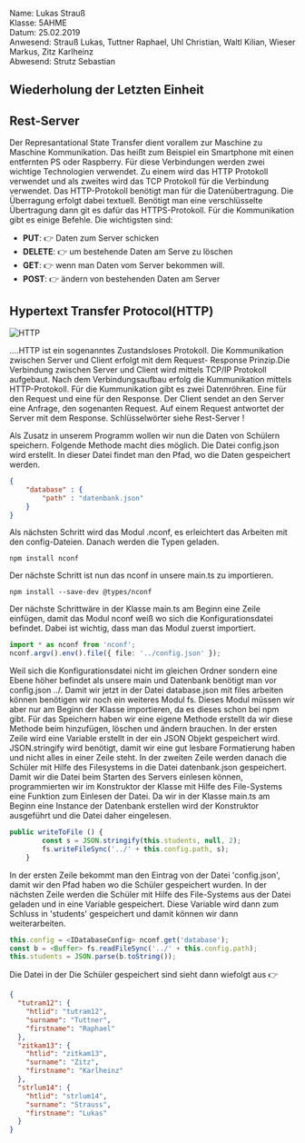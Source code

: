 Name: Lukas Strauß   
Klasse: 5AHME   
Datum: 25.02.2019   
Anwesend: Strauß Lukas, Tuttner Raphael, Uhl Christian, Waltl Kilian, Wieser Markus, Zitz Karlheinz   
Abwesend: Strutz Sebastian   

## Wiederholung der Letzten Einheit

## Rest-Server

Der Represantational State Transfer dient vorallem zur Maschine zu Maschine Kommunikation. Das heißt zum
Beispiel ein Smartphone mit einen entfernten PS oder Raspberry. Für diese Verbindungen werden zwei wichtige
Technologien verwendet. Zu einem wird das HTTP Protokoll verwendet und als zweites wird das TCP Protokoll für
die Verbindung verwendet. Das HTTP-Protokoll benötigt man für die Datenübertragung. Die Überragung erfolgt dabei
textuell. Benötigt man eine verschlüsselte Übertragung dann git es dafür das HTTPS-Protokoll. Für die Kommunikation
gibt es einige Befehle. Die wichtigsten sind:   

 
* **PUT**:      :point_right: Daten zum Server schicken 
* **DELETE**:   :point_right: um bestehende Daten am Serve zu löschen
* **GET**:      :point_right: wenn man Daten vom Server bekommen will.  
* **POST**:     :point_right: ändern von bestehenden Daten am Server 



## Hypertext Transfer Protocol(HTTP)
![HTTP](https://github.com/HTLMechatronics/m14-la1-sx/blob/strlum14/strlum14/HTTP%20Protokoll%20Schema.png)

....HTTP ist ein sogenanntes Zustandsloses Protokoll. Die Kommunikation zwischen Server und Client erfolgt mit dem Request-
Response Prinzip.Die Verbindung zwischen Server und Client wird mittels TCP/IP Protokoll aufgebaut. Nach dem Verbindungsaufbau
erfolg die Kummunikation mittels HTTP-Protokoll. Für die Kummunikation gibt es zwei Datenröhren. Eine für den Request und eine
für den Response. Der Client sendet an den Server eine Anfrage, den sogenanten Request. Auf einem Request antwortet der Server
mit dem Response. Schlüsselwörter siehe Rest-Server !












Als Zusatz in unserem Programm wollen wir nun die Daten von Schülern speichern. Folgende Methode macht dies möglich. 
Die Datei config.json wird erstellt. In dieser Datei findet man den Pfad, wo die Daten gespeichert werden. 

``` JSON  
{
    "database" : { 
        "path" : "datenbank.json" 
    }
}
```

Als nächsten Schritt wird das Modul .nconf, es erleichtert das Arbeiten mit den config-Dateien.
Danach werden die Typen geladen. 

```  
npm install nconf  
```  

Der nächste Schritt ist nun das nconf in unsere main.ts zu importieren. 

```  
npm install --save-dev @types/nconf  
```  



Der nächste Schrittwäre in der Klasse main.ts am Beginn eine Zeile einfügen, damit das Modul nconf weiß wo
sich die Konfigurationsdatei befindet. Dabei ist wichtig, dass man das Modul zuerst importiert.

``` typescript  
import * as nconf from 'nconf';
nconf.argv().env().file({ file: '../config.json' });  
```

Weil sich die  Konfigurationsdatei nicht im gleichen Ordner sondern eine Ebene höher befindet als unsere main und Datenbank
benötigt man vor config.json ../. Damit wir jetzt in der Datei database.json mit files arbeiten können benötigen wir noch 
ein weiteres Modul fs. Dieses Modul müssen wir aber nur am Beginn der Klasse importieren, da es dieses schon bei npm gibt.
Für das Speichern haben wir eine eigene Methode erstellt da wir diese Methode beim hinzufügen, löschen und ändern brauchen.
In der ersten Zeile wird eine Variable erstellt in der ein JSON Objekt gespeichert wird. JSON.stringify wird benötigt, damit 
wir eine gut lesbare Formatierung haben und nicht alles in einer Zeile steht. In der zweiten Zeile werden danach die Schüler
mit Hilfe des Filesystems in die Datei datenbank.json gespeichert. Damit wir die Datei beim Starten des Servers einlesen
können, programmierten wir im Konstruktor der Klasse mit Hilfe des File-Systems eine Funktion zum Einlesen der Datei. 
Da wir in der Klasse main.ts am Beginn eine Instance der Datenbank erstellen wird der Konstruktor ausgeführt und die
Datei daher eingelesen.

``` typescript  
public writeToFile () {
        const s = JSON.stringify(this.students, null, 2);
        fs.writeFileSync('../' + this.config.path, s);
    }  
```  

In der ersten Zeile bekommt man den Eintrag von der Datei 'config.json', damit wir den Pfad haben wo die Schüler
gespeichert wurden. In der nächsten Zeile werden die Schüler mit Hilfe des File-Systems aus der Datei geladen und in
eine Variable gespeichert. Diese Variable wird dann zum Schluss in 'students' gespeichert und damit können wir 
dann weiterarbeiten. 

``` typescript  
this.config = <IDatabaseConfig> nconf.get('database');  
const b = <Buffer> fs.readFileSync('../' + this.config.path);
this.students = JSON.parse(b.toString());  
```   

Die Datei in der Die Schüler gespeichert sind sieht dann wiefolgt aus :point_right:

``` json  
{
  "tutram12": {
    "htlid": "tutram12",
    "surname": "Tuttner",
    "firstname": "Raphael"
  },
  "zitkam13": {
    "htlid": "zitkam13",
    "surname": "Zitz",
    "firstname": "Karlheinz"
  },
  "strlum14": {
    "htlid": "strlum14",
    "surname": "Strauss",
    "firstname": "Lukas"
  }
}  
```


